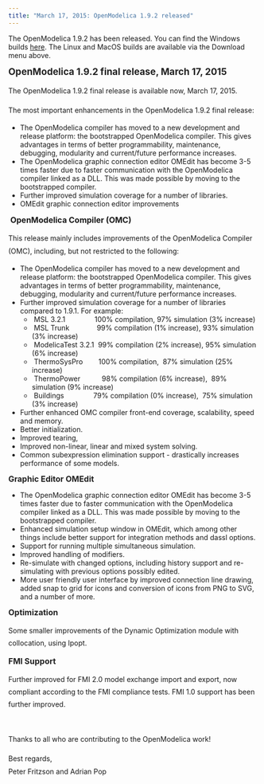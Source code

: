 ```yaml
---
title: "March 17, 2015: OpenModelica 1.9.2 released"
---
```

The OpenModelica 1.9.2 has been released. You can find the Windows builds&nbsp;<a href="https://build.openmodelica.org/omc/builds/windows/releases/1.9.2/" target="_blank">here</a>. The Linux and MacOS builds are available via the Download menu above.

<strong style="color: #222222; line-height: 1.2;"><span style="font-size: 14pt;">OpenModelica 1.9.2 final release, March 17, 2015</span></strong>

<span style="line-height: 1.8;">The OpenModelica 1.9.2 final release is available now, March 17, 2015.</span>

<span style="line-height: 1.8;">The most important enhancements in the OpenModelica 1.9.2 final release:</span>

  * The OpenModelica compiler has moved to a new development and release platform: the bootstrapped OpenModelica compiler. This gives advantages in terms of better programmability, maintenance, debugging, modularity and current/future performance increases.
  * The OpenModelica graphic connection editor OMEdit has become 3-5 times faster due to faster communication with the OpenModelica compiler linked as a DLL. This was made possible by moving to the bootstrapped compiler.
  * Further improved simulation coverage for a number of libraries.
  * OMEdit graphic connection editor improvements

&nbsp;**<span style="font-size: 12pt;">OpenModelica Compiler (OMC)</span>**

<span style="line-height: 1.8;">This release mainly includes improvements of the OpenModelica Compiler (OMC), including, but not restricted to the following:</span>

  * The OpenModelica compiler has moved to a new development and release platform: the bootstrapped OpenModelica compiler. This gives advantages in terms of better programmability, maintenance, debugging, modularity and current/future performance increases.
  * Further improved simulation coverage for a number of libraries compared to 1.9.1. For example: 
      * &nbsp;MSL 3.2.1&nbsp;&nbsp;&nbsp;&nbsp;&nbsp;&nbsp;&nbsp;&nbsp;&nbsp;&nbsp;&nbsp;&nbsp;&nbsp;&nbsp; 100% compilation, 97% simulation (3% increase)
      * &nbsp;MSL Trunk&nbsp;&nbsp;&nbsp;&nbsp;&nbsp;&nbsp;&nbsp;&nbsp;&nbsp;&nbsp;&nbsp;&nbsp;&nbsp; 99% compilation (1% increase), 93% simulation (3% increase)
      * &nbsp;ModelicaTest 3.2.1&nbsp; 99% compilation (2% increase), 95% simulation (6% increase)
      * &nbsp;ThermoSysPro&nbsp;&nbsp;&nbsp;&nbsp;&nbsp;&nbsp;&nbsp; 100% compilation,&nbsp; 87% simulation (25% increase)
      * &nbsp;ThermoPower&nbsp;&nbsp;&nbsp;&nbsp;&nbsp;&nbsp;&nbsp;&nbsp;&nbsp;&nbsp; 98% compilation (6% increase),&nbsp; 89% simulation (9% increase)
      * &nbsp;Buildings&nbsp;&nbsp;&nbsp;&nbsp;&nbsp;&nbsp;&nbsp;&nbsp;&nbsp; &nbsp;&nbsp;&nbsp;&nbsp;&nbsp;79% compilation (0% increase),&nbsp; 75% simulation (3% increase)
  * Further enhanced OMC compiler front-end coverage, scalability, speed and memory.
  * Better initialization.
  * Improved tearing,
  * Improved non-linear, linear and mixed system solving.
  * Common subexpression elimination support - drastically increases performance of some models.

<strong style="color: #222222; line-height: 1.2;"><span style="font-size: 12pt;">Graphic Editor OMEdit</span></strong>

  * The OpenModelica graphic connection editor OMEdit has become 3-5 times faster due to faster communication with the OpenModelica compiler linked as a DLL. This was made possible by moving to the bootstrapped compiler.
  * Enhanced simulation setup window in OMEdit, which among other things include better support for integration methods and dassl options.
  * Support for running multiple simultaneous simulation.
  * Improved handling of modifiers.
  * Re-simulate with changed options, including history support and re-simulating with previous options possibly edited.
  * More user friendly user interface by improved connection line drawing, added snap to grid for icons and conversion of icons from PNG to SVG, and a number of more.

<strong style="font-size: 12pt; color: #222222; line-height: 1.2;">Optimization</strong>

<span style="line-height: 1.8;">Some smaller improvements of the Dynamic Optimization module with collocation, using Ipopt.</span>

<strong style="font-size: 12pt; color: #222222; line-height: 1.2;">FMI Support</strong>

<span style="line-height: 1.8;">Further improved for FMI 2.0 model exchange import and export, now compliant according to the FMI compliance tests. FMI 1.0 support has been further improved.</span>

&nbsp;

<span style="line-height: 1.8;">Thanks to all who are contributing to the OpenModelica work!</span>

<span style="line-height: 1.8;">Best regards,<br /></span><span style="line-height: 1.8;">Peter Fritzson and Adrian Pop</span>
